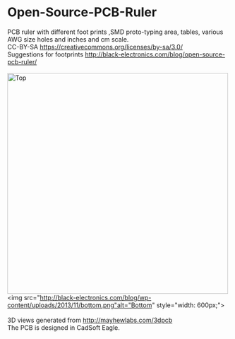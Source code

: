 Open-Source-PCB-Ruler
=====================

PCB ruler with different foot prints ,SMD proto-typing area, tables, various AWG size holes and inches and cm scale.
<br>
CC-BY-SA https://creativecommons.org/licenses/by-sa/3.0/
<br>
Suggestions for footprints
<http://black-electronics.com/blog/open-source-pcb-ruler/>
<br>
<br>
<img src="http://black-electronics.com/blog/wp-content/uploads/2013/11/index.png" alt="Top" style="width: 500px;"/>
<img src="http://black-electronics.com/blog/wp-content/uploads/2013/11/bottom.png"alt="Bottom" style="width: 600px;">
<br><br>
3D views generated from <http://mayhewlabs.com/3dpcb>
<br>
The PCB is designed in CadSoft Eagle.
